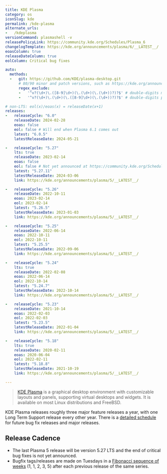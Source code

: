 ```yaml
---
title: KDE Plasma
category: os
iconSlug: kde
permalink: /kde-plasma
alternate_urls:
-   /kdeplasma
versionCommand: plasmashell -v
releasePolicyLink: https://community.kde.org/Schedules/Plasma_6
changelogTemplate: https://kde.org/announcements/plasma/6/__LATEST__/
eoasColumn: true
releaseDateColumn: true
eolColumn: Critical bug fixes

auto:
  methods:
  -   git: https://github.com/KDE/plasma-desktop.git
      # 80/90 minor and patch versions, such as https://kde.org/announcements/plasma/5/5.26.90/, are disguised beta releases
      regex_exclude:
      -   '^v?(\d+)\.([8-9]\d+)(\.(\d+)(\.(\d+))?)?$' # double-digits minor >= 80
      -   '^v?(\d+)\.(\d+)(\.([8-9]\d+)(\.(\d+))?)?$' # double-digits patch >= 80

# non-LTS: eol(x)/eoas(x) = releaseDate(x+1)
releases:
-   releaseCycle: "6.0"
    releaseDate: 2024-02-28
    eoas: false
    eol: false # Will end when Plasma 6.1 comes out
    latest: "6.0.5"
    latestReleaseDate: 2024-05-21

-   releaseCycle: "5.27"
    lts: true
    releaseDate: 2023-02-14
    eoas: false
    eol: false # Not yet announced at https://community.kde.org/Schedules/Plasma_5
    latest: "5.27.11"
    latestReleaseDate: 2024-03-06
    link: https://kde.org/announcements/plasma/5/__LATEST__/

-   releaseCycle: "5.26"
    releaseDate: 2022-10-11
    eoas: 2023-02-14
    eol: 2023-02-14
    latest: "5.26.5"
    latestReleaseDate: 2023-01-03
    link: https://kde.org/announcements/plasma/5/__LATEST__/

-   releaseCycle: "5.25"
    releaseDate: 2022-06-14
    eoas: 2022-10-11
    eol: 2022-10-11
    latest: "5.25.5"
    latestReleaseDate: 2022-09-06
    link: https://kde.org/announcements/plasma/5/__LATEST__/

-   releaseCycle: "5.24"
    lts: true
    releaseDate: 2022-02-08
    eoas: 2022-06-14
    eol: 2022-10-14
    latest: "5.24.7"
    latestReleaseDate: 2022-10-14
    link: https://kde.org/announcements/plasma/5/__LATEST__/

-   releaseCycle: "5.23"
    releaseDate: 2021-10-14
    eoas: 2022-02-03
    eol: 2022-02-03
    latest: "5.23.5"
    latestReleaseDate: 2022-01-04
    link: https://kde.org/announcements/plasma/5/__LATEST__/

-   releaseCycle: "5.18"
    lts: true
    releaseDate: 2020-02-11
    eoas: 2020-06-04
    eol: 2022-02-11
    latest: "5.18.8"
    latestReleaseDate: 2021-10-19
    link: https://kde.org/announcements/plasma/5/__LATEST__/

---
```


> [KDE Plasma](https://kde.org/plasma-desktop/) is a graphical desktop environment with customizable
> layouts and panels, supporting virtual desktops and widgets. It is available on most Linux
> distributions and FreeBSD.

KDE Plasma releases roughly three major feature releases a year, with one Long Term Support release
every other year. There is a [detailed schedule](https://community.kde.org/Schedules/Plasma_6) for
future bug fix releases and major releases.

## Release Cadence

* The last Plasma 5 release will be version 5.27 LTS and the end of critical bug
  fixes is not yet announced.
* Bugfix tags/releases are made on Tuesdays in a [Fibonacci sequence of weeks](https://community.kde.org/Schedules/Plasma_6#Releases_Cycle)
  (1, 1, 2, 3, 5) after each previous release of the same series.
